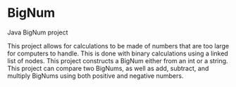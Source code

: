 # BigNum
Java BigNum project

This project allows for calculations to be made of numbers that are too large for computers to handle. This is done with binary calculations using a linked list
of nodes. This project constructs a BigNum either from an int or a string. This project can compare two BigNums, as well as add, subtract, and multiply BigNums 
using both positive and negative numbers.
